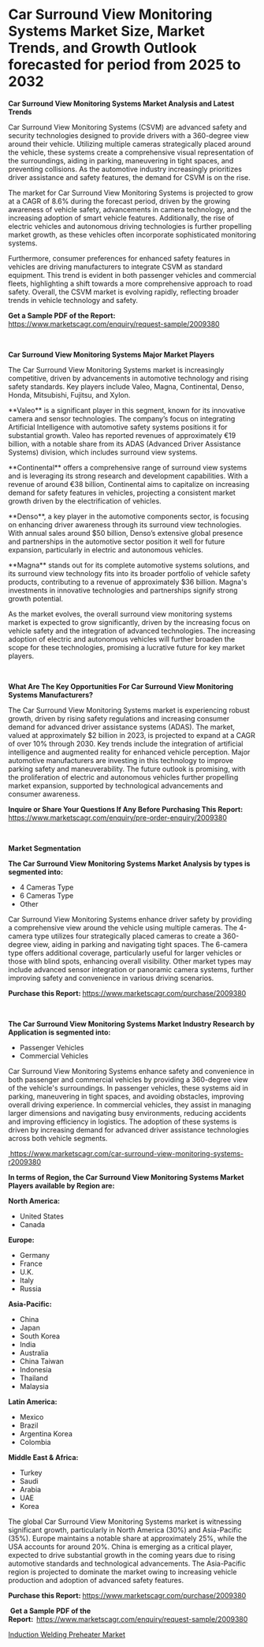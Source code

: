 <p><h1>Car Surround View Monitoring Systems Market Size, Market Trends, and Growth Outlook forecasted for period from 2025 to 2032</h1></p><p><strong>Car Surround View Monitoring Systems Market Analysis and Latest Trends</strong></p>
<p><p>Car Surround View Monitoring Systems (CSVM) are advanced safety and security technologies designed to provide drivers with a 360-degree view around their vehicle. Utilizing multiple cameras strategically placed around the vehicle, these systems create a comprehensive visual representation of the surroundings, aiding in parking, maneuvering in tight spaces, and preventing collisions. As the automotive industry increasingly prioritizes driver assistance and safety features, the demand for CSVM is on the rise.</p><p>The market for Car Surround View Monitoring Systems is projected to grow at a CAGR of 8.6% during the forecast period, driven by the growing awareness of vehicle safety, advancements in camera technology, and the increasing adoption of smart vehicle features. Additionally, the rise of electric vehicles and autonomous driving technologies is further propelling market growth, as these vehicles often incorporate sophisticated monitoring systems. </p><p>Furthermore, consumer preferences for enhanced safety features in vehicles are driving manufacturers to integrate CSVM as standard equipment. This trend is evident in both passenger vehicles and commercial fleets, highlighting a shift towards a more comprehensive approach to road safety. Overall, the CSVM market is evolving rapidly, reflecting broader trends in vehicle technology and safety.</p></p>
<p><strong>Get a Sample PDF of the Report:&nbsp;</strong> <a href="https://www.marketscagr.com/enquiry/request-sample/2009380?utm_campaign=1848&utm_medium=2&utm_source=Github&utm_content=ia&utm_term=02032025&utm_id=car-surround-view-monitoring-systems">https://www.marketscagr.com/enquiry/request-sample/2009380</a></p>
<p>&nbsp;</p>
<p><strong>Car Surround View Monitoring Systems Major Market Players</strong></p>
<p><p>The Car Surround View Monitoring Systems market is increasingly competitive, driven by advancements in automotive technology and rising safety standards. Key players include Valeo, Magna, Continental, Denso, Honda, Mitsubishi, Fujitsu, and Xylon.</p><p>**Valeo** is a significant player in this segment, known for its innovative camera and sensor technologies. The company’s focus on integrating Artificial Intelligence with automotive safety systems positions it for substantial growth. Valeo has reported revenues of approximately €19 billion, with a notable share from its ADAS (Advanced Driver Assistance Systems) division, which includes surround view systems.</p><p>**Continental** offers a comprehensive range of surround view systems and is leveraging its strong research and development capabilities. With a revenue of around €38 billion, Continental aims to capitalize on increasing demand for safety features in vehicles, projecting a consistent market growth driven by the electrification of vehicles.</p><p>**Denso**, a key player in the automotive components sector, is focusing on enhancing driver awareness through its surround view technologies. With annual sales around $50 billion, Denso’s extensive global presence and partnerships in the automotive sector position it well for future expansion, particularly in electric and autonomous vehicles.</p><p>**Magna** stands out for its complete automotive systems solutions, and its surround view technology fits into its broader portfolio of vehicle safety products, contributing to a revenue of approximately $36 billion. Magna's investments in innovative technologies and partnerships signify strong growth potential.</p><p>As the market evolves, the overall surround view monitoring systems market is expected to grow significantly, driven by the increasing focus on vehicle safety and the integration of advanced technologies. The increasing adoption of electric and autonomous vehicles will further broaden the scope for these technologies, promising a lucrative future for key market players.</p></p>
<p>&nbsp;</p>
<p><strong>What Are The Key Opportunities For Car Surround View Monitoring Systems Manufacturers?</strong></p>
<p><p>The Car Surround View Monitoring Systems market is experiencing robust growth, driven by rising safety regulations and increasing consumer demand for advanced driver assistance systems (ADAS). The market, valued at approximately $2 billion in 2023, is projected to expand at a CAGR of over 10% through 2030. Key trends include the integration of artificial intelligence and augmented reality for enhanced vehicle perception. Major automotive manufacturers are investing in this technology to improve parking safety and maneuverability. The future outlook is promising, with the proliferation of electric and autonomous vehicles further propelling market expansion, supported by technological advancements and consumer awareness.</p></p>
<p><strong>Inquire or Share Your Questions If Any Before Purchasing This Report:</strong> <a href="https://www.marketscagr.com/enquiry/pre-order-enquiry/2009380?utm_campaign=1848&utm_medium=2&utm_source=Github&utm_content=ia&utm_term=02032025&utm_id=car-surround-view-monitoring-systems">https://www.marketscagr.com/enquiry/pre-order-enquiry/2009380</a></p>
<p>&nbsp;</p>
<p><strong>Market Segmentation</strong></p>
<p><strong>The Car Surround View Monitoring Systems Market Analysis by types is segmented into:</strong></p>
<p><ul><li>4 Cameras Type</li><li>6 Cameras Type</li><li>Other</li></ul></p>
<p><p>Car Surround View Monitoring Systems enhance driver safety by providing a comprehensive view around the vehicle using multiple cameras. The 4-camera type utilizes four strategically placed cameras to create a 360-degree view, aiding in parking and navigating tight spaces. The 6-camera type offers additional coverage, particularly useful for larger vehicles or those with blind spots, enhancing overall visibility. Other market types may include advanced sensor integration or panoramic camera systems, further improving safety and convenience in various driving scenarios.</p></p>
<p><strong>Purchase this Report:&nbsp;</strong><a href="https://www.marketscagr.com/purchase/2009380?utm_campaign=1848&utm_medium=2&utm_source=Github&utm_content=ia&utm_term=02032025&utm_id=car-surround-view-monitoring-systems">https://www.marketscagr.com/purchase/2009380</a></p>
<p>&nbsp;</p>
<p><strong>The Car Surround View Monitoring Systems Market Industry Research by Application is segmented into:</strong></p>
<p><ul><li>Passenger Vehicles</li><li>Commercial Vehicles</li></ul></p>
<p><p>Car Surround View Monitoring Systems enhance safety and convenience in both passenger and commercial vehicles by providing a 360-degree view of the vehicle's surroundings. In passenger vehicles, these systems aid in parking, maneuvering in tight spaces, and avoiding obstacles, improving overall driving experience. In commercial vehicles, they assist in managing larger dimensions and navigating busy environments, reducing accidents and improving efficiency in logistics. The adoption of these systems is driven by increasing demand for advanced driver assistance technologies across both vehicle segments.</p></p>
<p><a href="https://www.marketscagr.com/car-surround-view-monitoring-systems-r2009380?utm_campaign=1848&utm_medium=2&utm_source=Github&utm_content=ia&utm_term=02032025&utm_id=car-surround-view-monitoring-systems">&nbsp;https://www.marketscagr.com/car-surround-view-monitoring-systems-r2009380</a></p>
<p><strong>In terms of Region, the Car Surround View Monitoring Systems Market Players available by Region are:</strong></p>
<p>
    <p> <strong> North America: </strong>
        <ul>
            <li>United States</li>
            <li>Canada</li>
        </ul>
        </p> 
    <p> <strong> Europe: </strong>
        <ul>
            <li>Germany</li>
            <li>France</li>
            <li>U.K.</li>
            <li>Italy</li>
            <li>Russia</li>
        </ul>
        </p> 
    <p> <strong> Asia-Pacific: </strong>
        <ul>
            <li>China</li>
            <li>Japan</li>
            <li>South Korea</li>
            <li>India</li>
            <li>Australia</li>
            <li>China Taiwan</li>
            <li>Indonesia</li>
            <li>Thailand</li>
            <li>Malaysia</li>
        </ul>
        </p> 
    <p> <strong> Latin America: </strong>
        <ul>
            <li>Mexico</li>
            <li>Brazil</li>
            <li>Argentina Korea</li>
            <li>Colombia</li>
        </ul>
        </p> 
    <p> <strong> Middle East & Africa: </strong>
        <ul>
            <li>Turkey</li>
            <li>Saudi</li>
            <li>Arabia</li>
            <li>UAE</li>
            <li>Korea</li>
        </ul>
    </p>
    </p>
<p><p>The global Car Surround View Monitoring Systems market is witnessing significant growth, particularly in North America (30%) and Asia-Pacific (35%). Europe maintains a notable share at approximately 25%, while the USA accounts for around 20%. China is emerging as a critical player, expected to drive substantial growth in the coming years due to rising automotive standards and technological advancements. The Asia-Pacific region is projected to dominate the market owing to increasing vehicle production and adoption of advanced safety features.</p></p>
<p><strong>Purchase this Report: </strong><a href="https://www.marketscagr.com/purchase/2009380?utm_campaign=1848&utm_medium=2&utm_source=Github&utm_content=ia&utm_term=02032025&utm_id=car-surround-view-monitoring-systems">https://www.marketscagr.com/purchase/2009380</a></p>
<p>&nbsp;<strong>Get a Sample PDF of the Report:&nbsp;&nbsp;</strong><a href="https://www.marketscagr.com/enquiry/request-sample/2009380?utm_campaign=1848&utm_medium=2&utm_source=Github&utm_content=ia&utm_term=02032025&utm_id=car-surround-view-monitoring-systems">https://www.marketscagr.com/enquiry/request-sample/2009380</a></p>
<p><strong></strong></p>
<p><p><a href="https://github.com/marloy8/Market-Research-Report-List-7/blob/main/induction-welding-preheater-market.md?utm_campaign=1848&utm_medium=2&utm_source=Github&utm_content=ia&utm_term=02032025&utm_id=car-surround-view-monitoring-systems">Induction Welding Preheater Market</a></p></p>